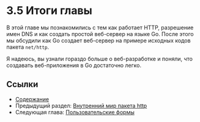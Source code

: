 # 3.5 Итоги главы

В этой главе мы познакомились с тем как работает HTTP, разрешение имен DNS и как создать простой веб-сервер на языке Go. После этого мы обсудили как Go создает веб-сервер на примере исходных кодов пакета `net/http`.

Я надеюсь, вы узнали гораздо больше о веб-разработке и поняли, что создавать веб-приложения в Go достаточно легко. 

## Ссылки

- [Содержание](preface.md)
- Предыдущий раздел: [Внутренний мир пакета http](03.4.md)
- Следующая глава: [Пользовательские формы](04.0.md)

